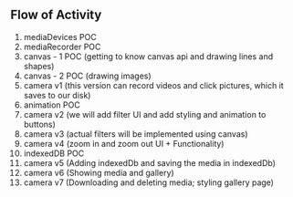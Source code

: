 ## Flow of Activity

1. mediaDevices POC
2. mediaRecorder POC 
3. canvas - 1 POC (getting to know canvas api and drawing lines and shapes)
4. canvas - 2 POC (drawing images)
5. camera v1 (this version can record videos and click pictures, which it saves to our disk)
6. animation POC 
7. camera v2 (we will add filter UI and add styling and animation to buttons)
8. camera v3 (actual filters will be implemented using canvas)
9. camera v4 (zoom in and zoom out UI + Functionality)
10. indexedDB POC
11. camera v5 (Adding indexedDb and saving the media in indexedDb)
12. camera v6 (Showing media and gallery)
13. camera v7 (Downloading and deleting media; styling gallery page)